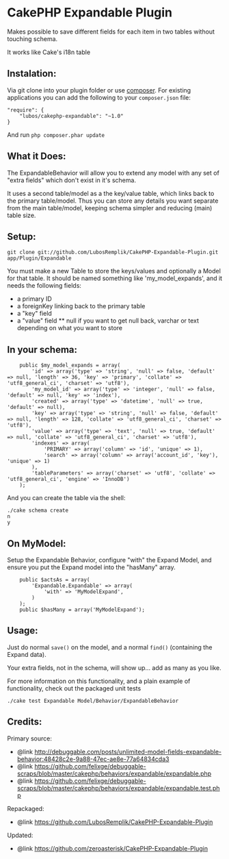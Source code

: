CakePHP Expandable Plugin
================================
Makes possible to save different fields for each item
in two tables without touching schema.

It works like Cake's i18n table

Instalation:
-------------------------------
Via git clone into your plugin folder or use [composer](https://getcomposer.org/doc/00-intro.md). 
For existing applications you can add the following to your `composer.json` file:

	"require": {
		"lubos/cakephp-expandable": "~1.0"
	}

And run `php composer.phar update`

What it Does:
-------------------------------
The ExpandableBehavior will allow you to extend any model with any set of "extra fields" which don't exist in it's schema.

It uses a second table/model as a the key/value table, which links back to
the primary table/model.  Thus you can store any details you want separate
from the main table/model, keeping schema simpler and reducing (main) table size.

Setup:
-------------------------------

```
git clone git://github.com/LubosRemplik/CakePHP-Expandable-Plugin.git app/Plugin/Expandable
```

You must make a new Table to store the keys/values and optionally a Model for that table.
It should be named something like 'my_model_expands', and it needs the
following fields:

* a primary ID
* a foreignKey linking back to the primary table
* a "key" field
* a "value" field
** null if you want to get null back, varchar or text depending on what you want to store

In your schema:
-------------------------------

```
	public $my_model_expands = array(
		'id' => array('type' => 'string', 'null' => false, 'default' => null, 'length' => 36, 'key' => 'primary', 'collate' => 'utf8_general_ci', 'charset' => 'utf8'),
		'my_model_id' => array('type' => 'integer', 'null' => false, 'default' => null, 'key' => 'index'),
		'created' => array('type' => 'datetime', 'null' => true, 'default' => null),
		'key' => array('type' => 'string', 'null' => false, 'default' => null, 'length' => 128, 'collate' => 'utf8_general_ci', 'charset' => 'utf8'),
		'value' => array('type' => 'text', 'null' => true, 'default' => null, 'collate' => 'utf8_general_ci', 'charset' => 'utf8'),
		'indexes' => array(
			'PRIMARY' => array('column' => 'id', 'unique' => 1),
			'search' => array('column' => array('account_id', 'key'), 'unique' => 1)
		),
		'tableParameters' => array('charset' => 'utf8', 'collate' => 'utf8_general_ci', 'engine' => 'InnoDB')
	);
```

And you can create the table via the shell:

```
./cake schema create
n
y
```

On MyModel:
-------------------------------

Setup the Expandable Behavior, configure "with" the Expand Model, and ensure
you put the Expand model into the "hasMany" array.

```
	public $actsAs = array(
		'Expandable.Expandable' => array(
			'with' => 'MyModelExpand',
		)
	);
	public $hasMany = array('MyModelExpand');
```

Usage:
-------------------------------

Just do normal `save()` on the model, and a normal `find()` (containing the
Expand data).

Your extra fields, not in the schema, will show up... add as many as you like.

For more information on this functionality, and a plain example of
functionality, check out the packaged unit tests

```
./cake test Expandable Model/Behavior/ExpandableBehavior
```

Credits:
-------------------------------

Primary source:

* @link http://debuggable.com/posts/unlimited-model-fields-expandable-behavior:48428c2e-9a88-47ec-ae8e-77a64834cda3
* @link https://github.com/felixge/debuggable-scraps/blob/master/cakephp/behaviors/expandable/expandable.php
* @link https://github.com/felixge/debuggable-scraps/blob/master/cakephp/behaviors/expandable/expandable.test.php

Repackaged:

* @link https://github.com/LubosRemplik/CakePHP-Expandable-Plugin

Updated:

* @link https://github.com/zeroasterisk/CakePHP-Expandable-Plugin

